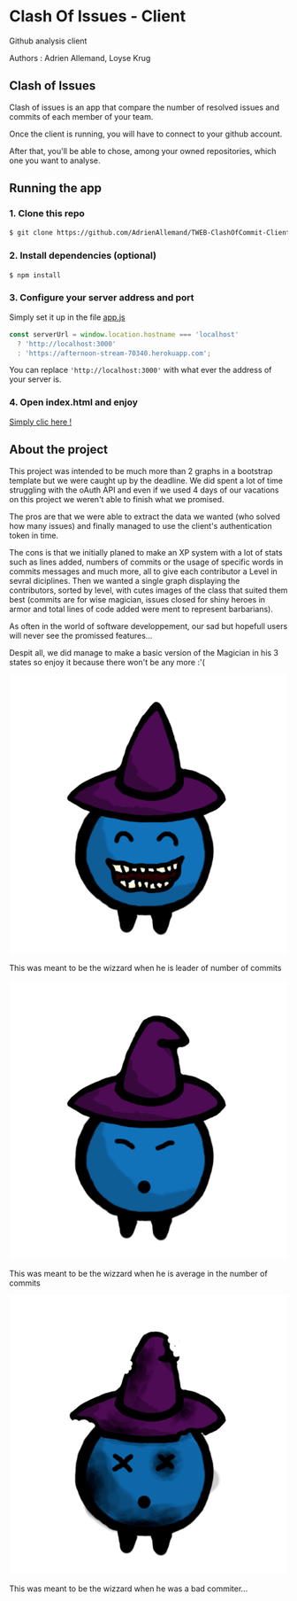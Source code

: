 # Clash Of Issues - Client

Github analysis client

Authors : Adrien Allemand, Loyse Krug

## Clash of Issues

Clash of issues is an app that compare the number of resolved issues and commits of each member of your team. 

Once the client is running, you will have to connect to your github account.

After that, you'll be able to chose, among your owned repositories,  which one you want to analyse.

## Running the app

### 1. Clone this repo

```bash
$ git clone https://github.com/AdrienAllemand/TWEB-ClashOfCommit-Client.git
```

### 2. Install dependencies (optional)

```bash
$ npm install
```

### 3. Configure your server address and port

Simply set it up in the file [app.js](./js/app.js) 

```javascript
const serverUrl = window.location.hostname === 'localhost'
  ? 'http://localhost:3000'
  : 'https://afternoon-stream-70340.herokuapp.com';
```

You can replace `'http://localhost:3000'` with what ever the address of your server is.

### 4. Open index.html and enjoy

[Simply clic here !](./index.html)

## About the project

This project was intended to be much more than 2 graphs in a bootstrap template but we were caught up by the deadline. We did spent a lot of time struggling with the oAuth API and even if we used 4 days of our vacations on this project we weren't able to finish what we promised.

The pros are that we were able to extract the data we wanted (who solved how many issues) and finally managed to use the client's authentication token in time.

The cons is that we initially planed to make an XP system with a lot of stats such as lines added, numbers of commits or the usage of specific words in commits messages and much more, all to give each contributor a Level in sevral diciplines. 
Then we wanted a single graph displaying the contributors, sorted by level, with cutes images of the class that suited them best (commits are for wise magician, issues closed for shiny heroes in armor and total lines of code added were ment to represent barbarians). 

As often in the world of software developpement, our sad but hopefull users will never see the promissed features...

Despit all, we did manage to make a basic version of the Magician in his 3 states so enjoy it because there won't be any more :'(

![magician happy](./img/wizzard_happy.png)



This was meant to be the wizzard when he is leader of number of commits

![magician happy](./img/wizzard_ok.png)

This was meant to be the wizzard when he is average in the number of commits

![magician happy](./img/wizzard_bad.png)

This was meant to be the wizzard when he was a bad commiter...